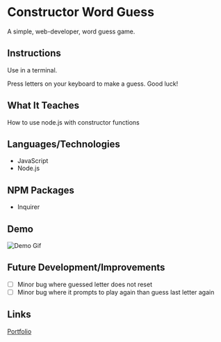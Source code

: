 # Constructor Word Guess
A simple, web-developer, word guess game.


## Instructions
Use in a terminal.

Press letters on your keyboard to make a guess. Good luck!

## What It Teaches
How to use node.js with constructor functions

## Languages/Technologies 
* JavaScript
* Node.js

## NPM Packages
* Inquirer

## Demo
![Demo Gif](guessDemo.gif)

## Future Development/Improvements
- [ ] Minor bug where guessed letter does not reset
- [ ] Minor bug where it prompts to play again than guess last letter again

## Links
[Portfolio](https://lmboyle.github.io/)
